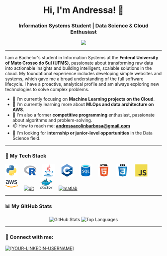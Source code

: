 <h1 align="center">Hi, I'm Andressa! 👋</h1>
<h3 align="center">Information Systems Student | Data Science & Cloud Enthusiast</h3>

<p align="center">
  <img src="https://media4.giphy.com/media/v1.Y2lkPTc5MGI3NjExaHFiMW55aHVrcDhheGZkc2VhOXFtcTYwN2t4cjNrdzFieDVjZHhjMyZlcD12MV9pbnRlcm5hbF9naWZfYnlfaWQmY3Q9Zw/9PhdJO4CMfyfXDCnko/giphy.gif" width="100">
</p>

---

<p align="left"> 
  I am a Bachelor's student in Information Systems at the <strong>Federal University of Mato Grosso do Sul (UFMS)</strong>, passionate about transforming raw data into actionable insights and building intelligent, scalable solutions in the cloud. My foundational experience includes developing simple websites and systems, which gave me a broad understanding of the full software lifecycle. I have a proactive, analytical profile and am always exploring new technologies to solve complex problems.
</p>

- 🔭 I’m currently focusing on **Machine Learning projects on the Cloud**.
- 🌱 I’m currently learning more about **MLOps and data architecture on AWS**.
- 🧠 I'm also a former **competitive programming** enthusiast, passionate about algorithms and problem-solving.
- 📫 How to reach me: **andressacolinbarbosa@gmail.com**
- 🤝 I'm looking for **internship or junior-level opportunities** in the Data Science field.

---

<h3 align="left">🚀 My Tech Stack</h3>
<p align="left">
  <a href="https://www.python.org" target="_blank" rel="noreferrer"><img src="https://raw.githubusercontent.com/devicons/devicon/master/icons/python/python-original.svg" alt="python" width="40" height="40"/></a>
  &nbsp;&nbsp;&nbsp;
  <a href="https://www.r-project.org/" target="_blank" rel="noreferrer"><img src="https://raw.githubusercontent.com/devicons/devicon/master/icons/r/r-original.svg" alt="R" width="40" height="40"/></a>
  &nbsp;&nbsp;&nbsp;
  <a href="https://www.java.com" target="_blank" rel="noreferrer"><img src="https://raw.githubusercontent.com/devicons/devicon/master/icons/java/java-original.svg" alt="java" width="40" height="40"/></a>
  &nbsp;&nbsp;&nbsp;
  <a href="https://www.cplusplus.com/" target="_blank" rel="noreferrer"><img src="https://raw.githubusercontent.com/devicons/devicon/master/icons/cplusplus/cplusplus-original.svg" alt="cplusplus" width="40" height="40"/></a>
  &nbsp;&nbsp;&nbsp;
  <a href="https://developer.mozilla.org/en-US/docs/Web/SQL" target="_blank" rel="noreferrer"><img src="https://raw.githubusercontent.com/devicons/devicon/master/icons/azuresqldatabase/azuresqldatabase-original.svg" alt="sql" width="40" height="40"/></a>
  &nbsp;&nbsp;&nbsp;
  <a href="https://www.w3.org/html/" target="_blank" rel="noreferrer"><img src="https://raw.githubusercontent.com/devicons/devicon/master/icons/html5/html5-original-wordmark.svg" alt="html5" width="40" height="40"/></a>
  &nbsp;&nbsp;&nbsp;
  <a href="https://www.w3schools.com/css/" target="_blank" rel="noreferrer"><img src="https://raw.githubusercontent.com/devicons/devicon/master/icons/css3/css3-original-wordmark.svg" alt="css3" width="40" height="40"/></a>
  &nbsp;&nbsp;&nbsp;
  <a href="https://developer.mozilla.org/en-US/docs/Web/JavaScript" target="_blank" rel="noreferrer"><img src="https://raw.githubusercontent.com/devicons/devicon/master/icons/javascript/javascript-original.svg" alt="javascript" width="40" height="40"/></a>
  &nbsp;&nbsp;&nbsp;
  <a href="https://aws.amazon.com" target="_blank" rel="noreferrer"><img src="https://raw.githubusercontent.com/devicons/devicon/master/icons/amazonwebservices/amazonwebservices-original-wordmark.svg" alt="aws" width="40" height="40"/></a>
  &nbsp;&nbsp;&nbsp;
  <a href="https://git-scm.com/" target="_blank" rel="noreferrer"><img src="https://www.vectorlogo.zone/logos/git-scm/git-scm-icon.svg" alt="git" width="40" height="40"/></a>
  &nbsp;&nbsp;&nbsp;
  <a href="https://www.docker.com/" target="_blank" rel="noreferrer"><img src="https://raw.githubusercontent.com/devicons/devicon/master/icons/docker/docker-original-wordmark.svg" alt="docker" width="40" height="40"/></a>
  &nbsp;&nbsp;&nbsp;
  <a href="https://www.mathworks.com/products/matlab.html" target="_blank" rel="noreferrer"><img src="https://upload.wikimedia.org/wikipedia/commons/2/21/Matlab_Logo.png" alt="matlab" width="40" height="40"/></a>
</p>

---

<h3 align="left">📊 My GitHub Stats</h3>
<p align="center">
  <img align="center" src="https://github-readme-stats.vercel.app/api?username=AndressaColin&show_icons=true&locale=en&theme=dracula" alt="GitHub Stats" />
  <img align="center" src="https://github-readme-stats.vercel.app/api/top-langs/?username=AndressaColin&layout=compact&locale=en&theme=dracula" alt="Top Languages" />
</p>

---

<h3 align="left">🔗 Connect with me:</h3>
<p align="left">
<a href="https://linkedin.com/in/[YOUR-LINKEDIN-USERNAME]" target="blank"><img align="center" src="https://raw.githubusercontent.com/rahuldkjain/github-profile-readme-generator/master/src/images/icons/Social/linked-in-alt.svg" alt="[YOUR-LINKEDIN-USERNAME]" height="30" width="40" /></a>
</p>





